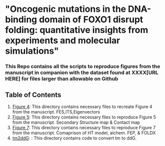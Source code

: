 # "Oncogenic mutations in the DNA-binding domain of FOXO1 disrupt folding: quantitative insights from experiments and molecular simulations"
### This Repo contains all the scripts to reproduce figures from the manuscript in companion with the dataset found at XXXX[URL HERE] for files larger than allowable on Github

## Table of Contents
1. [Figure 4](https://github.com/vvoelz/FOXO1-folding/tree/master/Paper_scripts/Figure_4): This directory contains necessary files to recreate Figure 4 from the manuscript. FES,ITS,Eigenvectors
2. [Figure 5](https://github.com/vvoelz/FOXO1-folding/tree/master/Paper_scripts/Figure_5): This directory contains necessary files to reproduce Figure 5 from the manuscript. Secondary Structure map & Contact map
3. [Figure 7](https://github.com/vvoelz/FOXO1-folding/tree/master/Paper_scripts/Figure_7): This directory contains necessary files to reproduce Figure 7 from the manuscript. Comaprison of HT model, alchem. FEP, & FOLDX
4. [tm2ddG](https://github.com/vvoelz/FOXO1-folding/tree/master/Paper_scripts/tm2ddG): : This directory contains code to convert tm to ddG.
